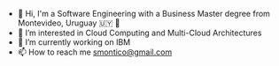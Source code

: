 - 👋 Hi, I'm a Software Engineering with a Business Master degree from Montevideo, Uruguay 🇺🇾 🧉
- 👀 I’m interested in Cloud Computing and Multi-Cloud Architectures
- 🌱 I’m currently working on IBM 
- 📫 How to reach me smontico@gmail.com

<!---
smontico/smontico is a ✨ special ✨ repository because its `README.md` (this file) appears on your GitHub profile.
You can click the Preview link to take a look at your changes.
--->
